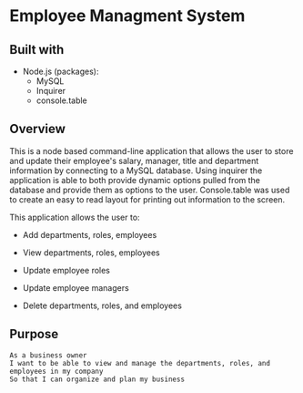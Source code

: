 # Employee Managment System

## Built with

* Node.js (packages):
    * MySQL
    * Inquirer
    * console.table

## Overview

This is a node based command-line application that allows the user to store and update their employee's salary, manager, title and department information by connecting to a MySQL database. Using inquirer the application is able to both provide dynamic options pulled from the database and provide them as options to the user. Console.table was used to create an easy to read layout for printing out information to the screen.

This application allows the user to:

  * Add departments, roles, employees

  * View departments, roles, employees

  * Update employee roles

  * Update employee managers

  * Delete departments, roles, and employees


## Purpose
```
As a business owner
I want to be able to view and manage the departments, roles, and employees in my company
So that I can organize and plan my business
```